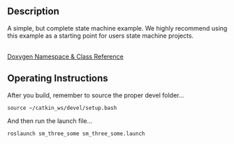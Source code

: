  <h2>Description</h2> A simple, but complete state machine example. We highly recommend using this example as a starting point for users state machine projects.<br></br>
 
 <a href="https://reelrbtx.github.io/SMACC/master/html/namespacesm__three__some.html">Doxygen Namespace & Class Reference</a> 
 
 <h2>Operating Instructions</h2>
After you build, remember to source the proper devel folder...

```
source ~/catkin_ws/devel/setup.bash
```

And then run the launch file...

```
roslaunch sm_three_some sm_three_some.launch
```


